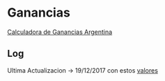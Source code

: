 # Ganancias
[Calculadora de Ganancias Argentina](https://github.com/necromeo/ganancias2017/pages/index.html)

## Log
Ultima Actualizacion -> 19/12/2017 con estos [valores](http://afip.gob.ar/noticias/20171219ImpGanancias.asp) 
